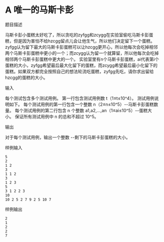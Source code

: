 # A 唯一的马斯卡彭

题目描述

马斯卡彭小蛋糕太好吃了，所以贪吃的zyfgg和zcygg在实验室偷吃马斯卡彭蛋糕，但是因为害怕不给hzcgg留点儿会让他生气，所以他们决定留下一个蛋糕。
zyfgg认为留下最大的马斯卡彭蛋糕可以让hzcgg更开心，所以他每次会吃掉相邻两个马斯卡彭蛋糕中更小的一个；而zcygg认为留一个就算留，所以他每次会吃掉相邻两个马斯卡彭蛋糕中更大的一个。
实验室里有n个马斯卡彭蛋糕，ai代表第i个蛋糕的大小，zyfgg希望最后最大化留下的蛋糕，而zcygg希望最后最小化留下的蛋糕。如果双方都完全按照自己的想法轮流吃蛋糕，zyfgg先吃，请你求出留给hzcgg的蛋糕的大小。

输入

每个测试包含多个测试用例。 第一行包含测试用例数 t（1≤t≤10^4）。 测试用例说明如下。
每个测试用例的第一行包含一个整数 n（2≤n≤10^5）--马斯卡彭蛋糕数量。
每个测试用例的第二行包含 n 个整数 a1,a2,...,an（1≤ai≤10^5）--蛋糕大小。
保证所有测试用例中 n 的总和不超过 10^5。

输出

对于每个测试用例，输出一个整数 --剩下的马斯卡彭蛋糕的大小。

样例输入

```
5
2
1 2
3
1 1 2
3
1 2 3
5
3 1 2 2 3
10
10 2 5 2 7 9 2 5 10 7
```

样例输出

```
2
1
2
2
7
```
